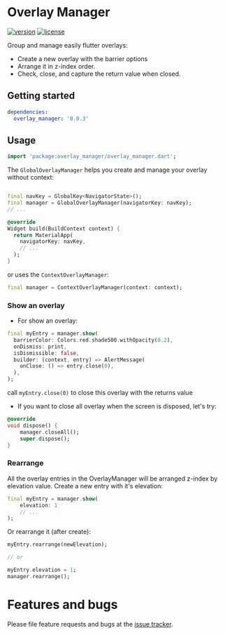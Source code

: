# Overlay Manager

[![version](https://img.shields.io/pub/v/overlay_manager)](https://pub.dev/packages/overlay_manager) [![license](https://img.shields.io/github/license/sonnts996/overlay_manager)](https://pub.dev/packages/overlay_manager/license)

Group and manage easily flutter overlays: 
- Create a new overlay with the barrier options
- Arrange it in z-index order.
- Check, close, and capture the return value when closed.

## Getting started

```yaml
dependencies:
  overlay_manager: '0.0.3'
```

## Usage

```dart
import 'package:overlay_manager/overlay_manager.dart';
```

The ``GlobalOverlayManager`` helps you create and manage your overlay without context:

```dart

final navKey = GlobalKey<NavigatorState>();
final manager = GlobalOverlayManager(navigatorKey: navKey);
// ...

@override
Widget build(BuildContext context) {
  return MaterialApp(
    navigatorKey: navKey,
    // ...
  );
}
```

or uses the ``ContextOverlayManager``:

```dart
final manager = ContextOverlayManager(context: context);
```

### Show an overlay

- For show an overlay:

```dart
final myEntry = manager.show(
  barrierColor: Colors.red.shade500.withOpacity(0.2),
  onDismiss: print,
  isDismissible: false,
  builder: (context, entry) => AlertMessage(
    onClose: () => entry.close(0),
  ),
);
```

call ``` myEntry.close(0) ``` to close this overlay with the returns value

- If you want to close all overlay when the screen is disposed, let's try:

```dart
@override
void dispose() {
    manager.closeAll();
    super.dispose();
}
```

### Rearrange

All the overlay entries in the OverlayManager will be arranged z-index by elevation value.
Create a new entry with it's elevation:

```dart
final myEntry = manager.show(
    elevation: 1
    // ...
);
```

Or rearrange it (after create):

```dart
myEntry.rearrange(newElevation);

// or

myEntry.elevation = 1;
manager.rearrange();

```


# Features and bugs

Please file feature requests and bugs at the [issue tracker](https://github.com/sonnts996/overlay_manager/issues).